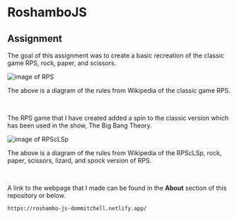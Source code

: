 # RoshamboJS

## Assignment

The goal of this assignment was to create a basic recreation of the classic game RPS, rock, paper, and scissors.

![image of RPS](https://upload.wikimedia.org/wikipedia/commons/thumb/6/67/Rock-paper-scissors.svg/220px-Rock-paper-scissors.svg.png)

The above is a diagram of the rules from Wikipedia of the classic game RPS.

<br/>

The RPS game that I have created added a spin to the classic version which has been used in the show, The Big Bang Theory.

![image of RPScLSp](https://upload.wikimedia.org/wikipedia/commons/thumb/a/ad/Pierre_ciseaux_feuille_l%C3%A9zard_spock_aligned.svg/220px-Pierre_ciseaux_feuille_l%C3%A9zard_spock_aligned.svg.png)

The above is a diagram of the rules from Wikipedia of the RPScLSp, rock, paper, scissors, lizard, and spock version of RPS.

<br/>

A link to the webpage that I made can be found in the **About** section of this repository or below.

```html
https://roshambo-js-dommitchell.netlify.app/
```
